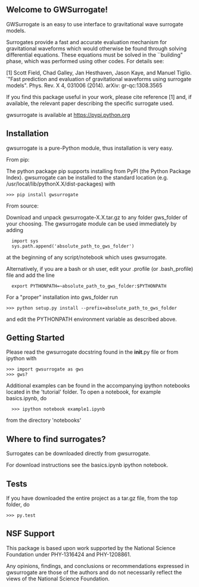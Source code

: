 Welcome to GWSurrogate!
-----------------------

GWSurrogate is an easy to use interface to gravitational wave surrogate models.

Surrogates provide a fast and accurate evaluation mechanism for gravitational
waveforms which would otherwise be found through solving differential 
equations. These equations must be solved in the ``building" phase, which 
was performed using other codes. For details see:

[1] Scott Field, Chad Galley, Jan Hesthaven, Jason Kaye, and Manuel Tiglio. 
`"Fast prediction and evaluation of gravitational waveforms using surrogate 
models". Phys. Rev. X 4, 031006 (2014). arXiv: gr-qc:1308.3565

If you find this package useful in your work, please cite reference [1] and, 
if available, the relevant paper describing the specific surrogate used.


gwsurrogate is available at https://pypi.python.org


Installation
------------

gwsurrogate is a pure-Python module, thus installation is very easy. 

From pip: 

The python package pip supports installing from PyPI (the Python Package 
Index). gwsurrogate can be installed to the standard location 
(e.g. /usr/local/lib/pythonX.X/dist-packages) with

```
>>> pip install gwsurrogate
```

From source: 

Download and unpack gwsurrogate-X.X.tar.gz to any folder gws_folder of your 
choosing. The gwsurrogate module can be used immediately by adding

```
  import sys
  sys.path.append('absolute_path_to_gws_folder')
```

at the beginning of any script/notebook which uses gwsurrogate. 

Alternatively, if you are a bash or sh user, edit your .profile 
(or .bash_profile) file and add the line

```
  export PYTHONPATH=~absolute_path_to_gws_folder:$PYTHONPATH
```

For a "proper" installation into gws_folder run

```
>>> python setup.py install --prefix=absolute_path_to_gws_folder
```

and edit the PYTHONPATH environment variable as described above.


Getting Started
---------------

Please read the gwsurrogate docstring found in the __init__.py file
or from ipython with

```
>>> import gwsurrogate as gws
>>> gws?
```

Additional examples can be found in the accompanying ipython notebooks
located in the 'tutorial' folder. To open a notebook, for example
basics.ipynb, do

```
  >>> ipython notebook example1.ipynb
```
from the directory 'notebooks'


Where to find surrogates?
-------------------------

Surrogates can be downloaded directly from gwsurrogate.

For download instructions see the basics.ipynb ipython notebook.


Tests
-----

If you have downloaded the entire project as a tar.gz file, from the 
top folder, do

```
>>> py.test
```

NSF Support
-----------

This package is based upon work supported by the National Science Foundation 
under PHY-1316424 and PHY-1208861.

Any opinions, findings, and conclusions or recommendations expressed in 
gwsurrogate are those of the authors and do not necessarily reflect the 
views of the National Science Foundation.